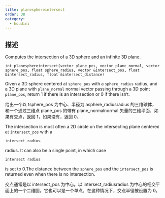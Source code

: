 ```yaml
---
title: planesphereintersect
order: 38
category:
  - houdini
---
```

    
## 描述

Computes the intersection of a 3D sphere and an infinite 3D plane.

`int planesphereintersect(vector plane_pos, vector plane_normal, vector sphere_pos, float sphere_radius, vector &intersect_pos, float &intersect_radius, float &intersect_distance)`

Given a 3D sphere centered at `sphere_pos` with a `sphere_radius` radius, and
a 3D plane with `plane_normal` normal vector passing through a 3D point
`plane_pos`, return 1 if there is an intersection or 0 if there isn‘t.

给出一个以 tsphere_pos 为中心、半径为 asphere_radiusradius 的三维球体，和一个通过三维点 plane_pos 的带有 plane_normalnormal 矢量的三维平面，如果有交点，返回 1，如果没有，返回 0。

The intersection is most often a 2D circle on the intersecting plane centered
at `intersect_pos` with a

```c
intersect_radius
```

radius. It can also be a single
point, in which case

```c
intersect radius
```

is set to 0.The distance between the
`sphere_pos` and the `intersect_pos` is returned even when there is no
intersection.

交点通常是以 intersect_pos 为中心，以 intersect_radiusradius 为中心的相交平面上的一个二维圆。它也可以是一个单点，在这种情况下，交点半径被设置为 0。
